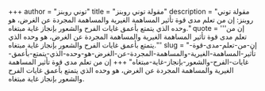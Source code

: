 +++
author = "توني روبنز"
title = "مقولة توني روبنز"
description = "مقولة توني روبنز: إن من تعلم مدى قوة تأثير المساهمة الغيرية والمساهمة المجردة عن الغرض، هو وحده الذي يتمتع بأعمق غايات الفرح والشعور بإنجاز غاية مبتغاه."
quote = '''إن من تعلم مدى قوة تأثير المساهمة الغيرية والمساهمة المجردة عن الغرض، هو وحده الذي يتمتع بأعمق غايات الفرح والشعور بإنجاز غاية مبتغاه.''' 
slug = "إن-من-تعلم-مدى-قوة-تأثير-المساهمة-الغيرية-والمساهمة-المجردة-عن-الغرض-هو-وحده-الذي-يتمتع-بأعمق-غايات-الفرح-والشعور-بإنجاز-غاية-مبتغاه"
+++
إن من تعلم مدى قوة تأثير المساهمة الغيرية والمساهمة المجردة عن الغرض، هو وحده الذي يتمتع بأعمق غايات الفرح والشعور بإنجاز غاية مبتغاه.

